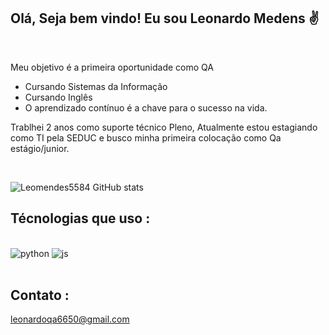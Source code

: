 ## Olá, Seja bem vindo! Eu sou Leonardo Medens ✌️
<br/>

Meu objetivo é a primeira oportunidade como QA

- Cursando Sistemas da Informação <br/>
- Cursando Inglês<br/>
- O aprendizado contínuo é a chave para o sucesso na vida.<br/>

Trablhei 2 anos como suporte técnico Pleno, Atualmente estou estagiando como TI pela SEDUC e busco minha primeira colocação como Qa estágio/junior.

<br/>

![Leomendes5584 GitHub stats](https://github-readme-stats.vercel.app/api?username=Leomendes5584&show_icons=true&theme=tokyonight)


## Técnologias que uso :
<div style= "display: inline_block"><br/>
  <img olign="center" alt="python" src="https://img.shields.io/badge/Python-3776AB?style=for-the-badge&logo=python&logoColor=white"/>
  <img olign="center" alt="js" src="https://img.shields.io/badge/JavaScript-F7DF1E?style=for-the-badge&logo=javascript&logoColor=black">
  
</div>
<br/>

## Contato : 
leonardoqa6650@gmail.com
